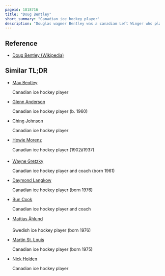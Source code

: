 ```yaml
---
pageid: 1818716
title: "Doug Bentley"
short_summary: "Canadian ice hockey player"
description: "Douglas wagner Bentley was a canadian Left Winger who played 13 Seasons in the national Hockey League for the chicago black Hawks and new York Rangers as Part of a senior and professional Career from 1933 to 1962. He was named to four Nhl All-Star Teams in his Career and was the scoring Leader in Points and Goals in 1942–43 and again in Goals in 1943–44."
---
```


## Reference

- [Doug Bentley (Wikipedia)](https://en.wikipedia.org/?curid=1818716)

## Similar TL;DR

- [Max Bentley](/tldr/en/max-bentley)

  Canadian ice hockey player

- [Glenn Anderson](/tldr/en/glenn-anderson)

  Canadian ice hockey player (b. 1960)

- [Ching Johnson](/tldr/en/ching-johnson)

  Canadian ice hockey player

- [Howie Morenz](/tldr/en/howie-morenz)

  Canadian ice hockey player (1902â1937)

- [Wayne Gretzky](/tldr/en/wayne-gretzky)

  Canadian ice hockey player and coach (born 1961)

- [Daymond Langkow](/tldr/en/daymond-langkow)

  Canadian ice hockey player (born 1976)

- [Bun Cook](/tldr/en/bun-cook)

  Canadian ice hockey player and coach

- [Mattias Ãhlund](/tldr/en/mattias-ohlund)

  Swedish ice hockey player (born 1976)

- [Martin St. Louis](/tldr/en/martin-st-louis)

  Canadian ice hockey player (born 1975)

- [Nick Holden](/tldr/en/nick-holden)

  Canadian ice hockey player
